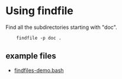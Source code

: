 
# Using findfile

Find all the subdirectories starting with "doc".

```shell
	findfile -p doc .
```

## example files

- [findfiles-demo.bash](findfiles-demo.bash)

